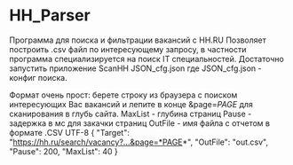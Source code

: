 # HH_Parser

Программа для поиска и фильтрации вакансий с HH.RU
Позволяет построить .csv файл по интересующему запросу, в частности программа специализируется на поиск IT специальностей.
Достаточно запустить приложение 
  ScanHH JSON_cfg.json
где JSON_cfg.json - конфиг поиска.

Формат очень прост: берете строку из браузера с поиском интересующих Вас вакансий и лепите в конце &page=*PAGE* для сканирования в глубь сайта.
MaxList - глубина страниц
Pause - задержка в мс для закачки страниц
OutFile - имя файла с отчетом в формате .CSV UTF-8
{
	"Target": "https://hh.ru/search/vacancy?...&page=*PAGE*",
	"OutFile": "out.csv",
	"Pause": 200,
	"MaxList": 40
}
